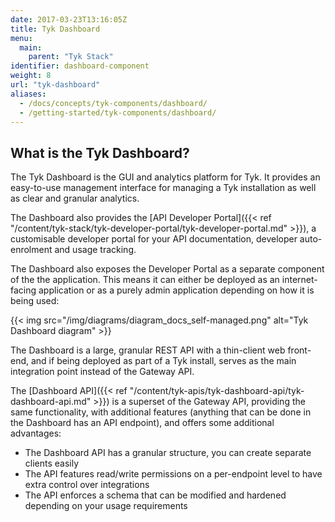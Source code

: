 ```yaml
---
date: 2017-03-23T13:16:05Z
title: Tyk Dashboard
menu:
  main:
    parent: "Tyk Stack"
identifier: dashboard-component
weight: 8 
url: "tyk-dashboard"
aliases:
  - /docs/concepts/tyk-components/dashboard/
  - /getting-started/tyk-components/dashboard/
---
```


## What is the Tyk Dashboard?

The Tyk Dashboard is the GUI and analytics platform for Tyk. It provides an easy-to-use management interface for managing a Tyk installation as well as clear and granular analytics.

The Dashboard also provides the [API Developer Portal]({{< ref "/content/tyk-stack/tyk-developer-portal/tyk-developer-portal.md" >}}), a customisable developer portal for your API documentation, developer auto-enrolment and usage tracking.

The Dashboard also exposes the Developer Portal as a separate component of the the application. This means it can either be deployed as an internet-facing application or as a purely admin application depending on how it is being used:

{{< img src="/img/diagrams/diagram_docs_self-managed.png" alt="Tyk Dashboard diagram" >}}

The Dashboard is a large, granular REST API with a thin-client web front-end, and if being deployed as part of a Tyk install, serves as the main integration point instead of the Gateway API.

The [Dashboard API]({{< ref "/content/tyk-apis/tyk-dashboard-api/tyk-dashboard-api.md" >}}) is a superset of the Gateway API, providing the same functionality, with additional features (anything that can be done in the Dashboard has an API endpoint), and offers some additional advantages:

*   The Dashboard API has a granular structure, you can create separate clients easily
*   The API features read/write permissions on a per-endpoint level to have extra control over integrations
*   The API enforces a schema that can be modified and hardened depending on your usage requirements
